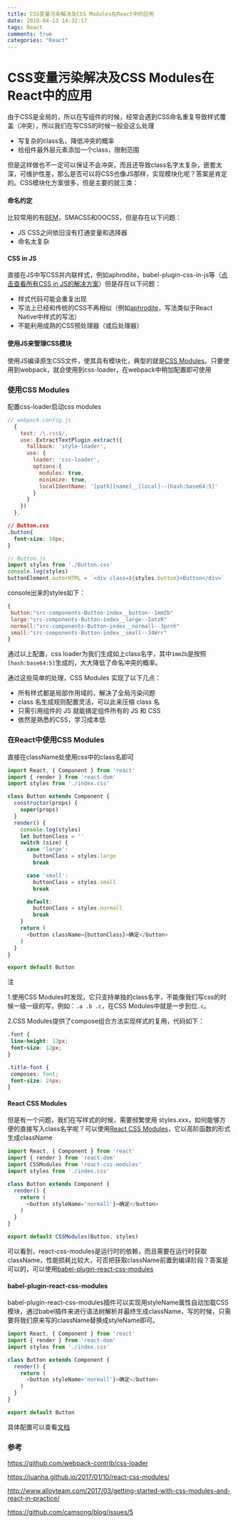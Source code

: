 ```yaml
---
title: CSS变量污染解决及CSS Modules在React中的应用
date: 2018-04-13 14:32:17
tags: React
comments: true
categories: "React"
---
```

# CSS变量污染解决及CSS Modules在React中的应用

由于CSS是全局的，所以在写组件的时候，经常会遇到CSS命名重复导致样式覆盖（冲突），所以我们在写CSS的时候一般会这么处理

* 写复杂的class名，降低冲突的概率
* 给组件最外层元素添加一个class，限制范围

<!--more-->

但是这样做也不一定可以保证不会冲突，而且还导致class名字太复杂，嵌套太深，可维护性差，那么是否可以将CSS也像JS那样，实现模块化呢？答案是肯定的。CSS模块化方案很多，但是主要的就三类：

#### 命名约定

比较常用的有[BEM](http://mrzhang123.github.io/2017/04/05/BEM/)，SMACSS和OOCSS，但是存在以下问题：

* JS CSS之间依旧没有打通变量和选择器
* 命名太复杂

#### CSS in JS

直接在JS中写CSS并内联样式，例如aphrodite，babel-plugin-css-in-js等（[点击查看所有CSS in JS的解决方案](http://michelebertoli.github.io/css-in-js/)）但是存在以下问题：

* 样式代码可能会重复出现
* 写法上已经和传统的CSS不再相似（例如[aphrodite](https://github.com/Khan/aphrodite)，写法类似于React Native中样式的写法）
* 不能利用成熟的CSS预处理器（或后处理器）

#### 使用JS来管理CSS模块

使用JS编译原生CSS文件，使其具有模块化，典型的就是[CSS Modules](https://github.com/css-modules/css-modules)。只要使用到webpack，就会使用到css-loader，在webpack中稍加配置即可使用

### 使用CSS Modules

配置css-loader启动css modules

```js
// webpack.config.js
  {
    test: /\.css$/,
    use: ExtractTextPlugin.extract({
      fallback: 'style-loader',
      use: {
        loader: 'css-loader',
        options:{
          modules: true,
          minimize: true,
          localIdentName: '[path][name]__[local]--[hash:base64:5]'
        }
      }
    })
  },
```

```css
// Button.css
.button{
  font-size: 10px;
}
```

```js
// Button.js
import styles from './Button.css'
console.log(styles)
buttonElement.outerHTML = `<div class=${styles.button}>Button</div>`
```

console出来的styles如下：

```js
{
 button:"src-components-Button-index__button--1mmZb"
 large:"src-components-Button-index__large--2atzR"
 normall:"src-components-Button-index__normall--3prnh"
 small:"src-components-Button-index__small--34Wrr"
}
```

通过以上配置，css loader为我们生成如上class名字，其中`1mmZb`是按照`[hash:base64:5]`生成的，大大降低了命名冲突的概率。

通过这些简单的处理，CSS Modules 实现了以下几点：

* 所有样式都是局部作用域的，解决了全局污染问题
* class 名生成规则配置灵活，可以此来压缩 class 名
* 只需引用组件的 JS 就能搞定组件所有的 JS 和 CSS
* 依然是熟悉的CSS，学习成本低

### 在React中使用CSS Modules

直接在className处使用css中的class名即可

```js
import React, { Component } from 'react'
import { render } from 'react-dom'
import styles from './index.css'

class Button extends Component {
  constructor(props) {
    super(props)
  }
  render() {
    console.log(styles)
    let buttonClass = ''
    switch (size) {
      case 'large':
        buttonClass = styles.large
        break

      case 'small':
        buttonClass = styles.small
        break

      default:
        buttonClass = styles.normall
        break
    }
    return (
      <button className={buttonClass}>确定</button>
    )
  }
}

export default Button
```

注

1.使用CSS Modules时发现，它只支持单独的class名字，不能像我们写css的时候一级一级的写，例如：`.a .b .c`，在CSS Modules中就是一步到位`.c`。

2.CSS Modules提供了compose组合方法实现样式的复用，代码如下：

```css
.font {
 line-height: 12px;
 font-size: 12px;
}

.title-font {
 composes: font;
 font-size: 24px;
}
```

#### React CSS Modules

但是有一个问题，我们在写样式的时候，需要频繁使用 styles.xxx，如何能够方便的直接写入class名字呢？可以使用[React CSS Modules](https://github.com/gajus/react-css-modules)，它以高阶函数的形式生成className

```js
import React, { Component } from 'react'
import { render } from 'react-dom'
import CSSModules from 'react-css-modules'
import styles from './index.css'

class Button extends Component {
  render() {
    return (
      <button styleName='normall'}>确定</button>
    )
  }
}

export default CSSModules(Button, styles)
```

可以看到，react-css-modules是运行时的依赖，而且需要在运行时获取className，性能损耗比较大，可否把获取className前置到编译阶段？答案是可以的，可以使用[babel-plugin-react-css-modules](https://github.com/gajus/babel-plugin-react-css-modules)

#### babel-plugin-react-css-modules

babel-plugin-react-css-modules插件可以实现用styleName属性自动加载CSS模块，通过babel插件来进行语法树解析并最终生成className，写的时候，只需要将我们原来写的className替换成styleName即可。

```js
import React, { Component } from 'react'
import { render } from 'react-dom'
import styles from './index.css'

class Button extends Component {
  render() {
    return (
      <button styleName='normall'}>确定</button>
    )
  }
}

export default Button
```

具体配置可以查看[文档](https://github.com/gajus/babel-plugin-react-css-modules#babel-plugin-react-css-modules)

### 参考

https://github.com/webpack-contrib/css-loader 

https://juanha.github.io/2017/01/10/react-css-modules/ 

http://www.alloyteam.com/2017/03/getting-started-with-css-modules-and-react-in-practice/ 

https://github.com/camsong/blog/issues/5